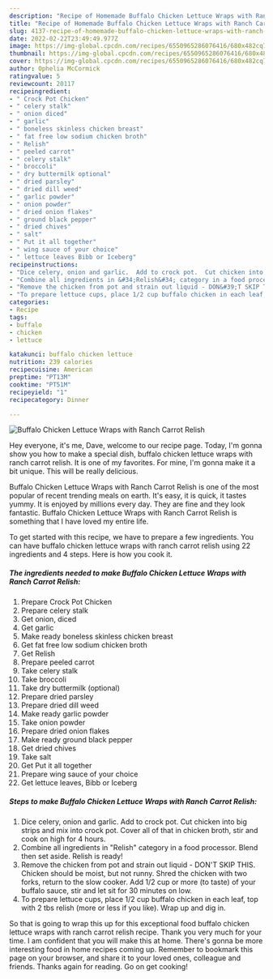 ```yaml
---
description: "Recipe of Homemade Buffalo Chicken Lettuce Wraps with Ranch Carrot Relish"
title: "Recipe of Homemade Buffalo Chicken Lettuce Wraps with Ranch Carrot Relish"
slug: 4137-recipe-of-homemade-buffalo-chicken-lettuce-wraps-with-ranch-carrot-relish
date: 2022-02-22T23:49:49.977Z
image: https://img-global.cpcdn.com/recipes/6550965286076416/680x482cq70/buffalo-chicken-lettuce-wraps-with-ranch-carrot-relish-recipe-main-photo.jpg
thumbnail: https://img-global.cpcdn.com/recipes/6550965286076416/680x482cq70/buffalo-chicken-lettuce-wraps-with-ranch-carrot-relish-recipe-main-photo.jpg
cover: https://img-global.cpcdn.com/recipes/6550965286076416/680x482cq70/buffalo-chicken-lettuce-wraps-with-ranch-carrot-relish-recipe-main-photo.jpg
author: Ophelia McCormick
ratingvalue: 5
reviewcount: 20117
recipeingredient:
- " Crock Pot Chicken"
- " celery stalk"
- " onion diced"
- " garlic"
- " boneless skinless chicken breast"
- " fat free low sodium chicken broth"
- " Relish"
- " peeled carrot"
- " celery stalk"
- " broccoli"
- " dry buttermilk optional"
- " dried parsley"
- " dried dill weed"
- " garlic powder"
- " onion powder"
- " dried onion flakes"
- " ground black pepper"
- " dried chives"
- " salt"
- " Put it all together"
- " wing sauce of your choice"
- " lettuce leaves Bibb or Iceberg"
recipeinstructions:
- "Dice celery, onion and garlic.  Add to crock pot.  Cut chicken into big strips and mix into crock pot.  Cover all of that in chicken broth, stir and cook on high for 4 hours."
- "Combine all ingredients in &#34;Relish&#34; category in a food processor.  Blend then set aside.  Relish is ready!"
- "Remove the chicken from pot and strain out liquid - DON&#39;T SKIP THIS.  Chicken should be moist, but not runny.  Shred the chicken with two forks, return to the slow cooker.  Add 1/2 cup or more (to taste) of your buffalo sauce, stir and let sit for 30 minutes on low."
- "To prepare lettuce cups, place 1/2 cup buffalo chicken in each leaf, top with 2 tbs relish (more or less if you like). Wrap up and dig in."
categories:
- Recipe
tags:
- buffalo
- chicken
- lettuce

katakunci: buffalo chicken lettuce 
nutrition: 239 calories
recipecuisine: American
preptime: "PT13M"
cooktime: "PT51M"
recipeyield: "1"
recipecategory: Dinner

---
```



![Buffalo Chicken Lettuce Wraps with Ranch Carrot Relish](https://img-global.cpcdn.com/recipes/6550965286076416/680x482cq70/buffalo-chicken-lettuce-wraps-with-ranch-carrot-relish-recipe-main-photo.jpg)

Hey everyone, it's me, Dave, welcome to our recipe page. Today, I'm gonna show you how to make a special dish, buffalo chicken lettuce wraps with ranch carrot relish. It is one of my favorites. For mine, I'm gonna make it a bit unique. This will be really delicious.

Buffalo Chicken Lettuce Wraps with Ranch Carrot Relish is one of the most popular of recent trending meals on earth. It's easy, it is quick, it tastes yummy. It is enjoyed by millions every day. They are fine and they look fantastic. Buffalo Chicken Lettuce Wraps with Ranch Carrot Relish is something that I have loved my entire life.




To get started with this recipe, we have to prepare a few ingredients. You can have buffalo chicken lettuce wraps with ranch carrot relish using 22 ingredients and 4 steps. Here is how you cook it.

<!--inarticleads1-->

##### The ingredients needed to make Buffalo Chicken Lettuce Wraps with Ranch Carrot Relish:

1. Prepare  Crock Pot Chicken
1. Prepare  celery stalk
1. Get  onion, diced
1. Get  garlic
1. Make ready  boneless skinless chicken breast
1. Get  fat free low sodium chicken broth
1. Get  Relish
1. Prepare  peeled carrot
1. Take  celery stalk
1. Take  broccoli
1. Take  dry buttermilk (optional)
1. Prepare  dried parsley
1. Prepare  dried dill weed
1. Make ready  garlic powder
1. Take  onion powder
1. Prepare  dried onion flakes
1. Make ready  ground black pepper
1. Get  dried chives
1. Take  salt
1. Get  Put it all together
1. Prepare  wing sauce of your choice
1. Get  lettuce leaves, Bibb or Iceberg




<!--inarticleads2-->

##### Steps to make Buffalo Chicken Lettuce Wraps with Ranch Carrot Relish:

1. Dice celery, onion and garlic.  Add to crock pot.  Cut chicken into big strips and mix into crock pot.  Cover all of that in chicken broth, stir and cook on high for 4 hours.
1. Combine all ingredients in &#34;Relish&#34; category in a food processor.  Blend then set aside.  Relish is ready!
1. Remove the chicken from pot and strain out liquid - DON&#39;T SKIP THIS.  Chicken should be moist, but not runny.  Shred the chicken with two forks, return to the slow cooker.  Add 1/2 cup or more (to taste) of your buffalo sauce, stir and let sit for 30 minutes on low.
1. To prepare lettuce cups, place 1/2 cup buffalo chicken in each leaf, top with 2 tbs relish (more or less if you like). Wrap up and dig in.




So that is going to wrap this up for this exceptional food buffalo chicken lettuce wraps with ranch carrot relish recipe. Thank you very much for your time. I am confident that you will make this at home. There's gonna be more interesting food in home recipes coming up. Remember to bookmark this page on your browser, and share it to your loved ones, colleague and friends. Thanks again for reading. Go on get cooking!

